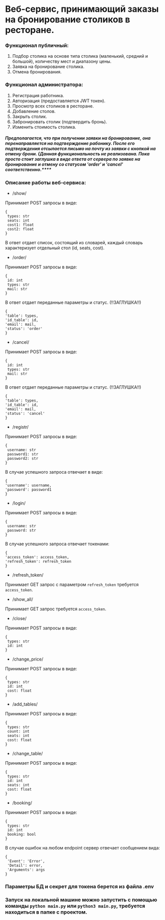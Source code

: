 # Веб-сервис, принимающий заказы на бронирование столиков в ресторане.

### Функционал публичный:

1. Подбор столика на основе типа столика (маленький, средний и большой), количеству мест и диапазону цены.
2. Заявка на бронирование столика.
3. Отмена бронирования.

### Функционал администратора:

1. Регистрация работника.
2. Авторизация (предоставляется JWT токен).
3. Просмотр всех столиков в ресторане.
4. Добавление столов.
5. Закрыть столик.
6. Забронировать столик (подтвердить бронь).
7. Изменить стоимость столика.

##### *Предполагается, что при получении заявки на бронирование, она перенаправляется на подтверждение рабонику. После его подтверждения отсылается письмо на почту из заявки с кнопкой на отмену брони. (Данная функциональность не реализована. Пока просто стоит заглушка в виде ответа от сервера по заявке на бронирование и отмену со статусом 'order' и 'cancel' соответственно.*****

### Описание работы веб-сервиса:

* /show/

Принимает POST запросы в виде:

```
{
 types: str
 seats: int
 cost1: float
 cost2: float
}
```

В ответ отдает список, состоящий из словарей, каждый словарь характеризует отдельный стол (id, seats, cost).

* /order/

Принимает POST запросы в виде:

```
{
 id: int
 types: str
 mail: str
}
```

В ответ отдает переданные параметры и статус. (!!ЗАГЛУШКА!!)

```
{
'table': types, 
'id_table': id, 
'email': mail, 
'status': 'order'
}
```

* /cancel/

Принимает POST запросы в виде:

```
{
 id: int
 types: str
 mail: str
}
```

В ответ отдает переданные параметры и статус. (!!ЗАГЛУШКА!!)

```
{
'table': types, 
'id_table': id, 
'email': mail, 
'status': 'cancel'
}
```

* /registr/

Принимает POST запросы в виде:

```
{
 username: str
 password1: str
 password2: str
}
```

В случае успешного запроса отвечает в виде:

```
{
'username': username, 
'password': password1
}
```

* /login/

Принимает POST запросы в виде:

```
{
 username: str
 password: str
}
```

В случае успешного запроса отвечает токенами:

```
{
'access_token': access_token,
'refresh_token': refresh_token
}
```

* /refresh_token/

Принимает GET запрос с параметром `refresh_token` требуется `access_token`.

* /show_all/

Принимает GET запрос требуется `access_token`.

* /close/

Принимает POST запросы в виде:

```
{
 types: str
 id: int
}

```

* /change_price/

Принимает POST запросы в виде:

```
{
 types: str
 id: int
 cost: float
}
```

* /add_tables/

Принимает POST запросы в виде:

```
{
 types: str
 count: int
 seats: int
 cost: float
}
```

* /change_table/

Принимает POST запросы в виде:

```
{
 types: str
 id: int
 seats: int
 cost: float
}
```

* /booking/

Принимает POST запросы в виде:

```
{
 types: str
 id: int
 booking: bool
}
```


В случае ошибок на любом endpoint сервер отвечает сообщением вида:

```
{
 'Event': 'Error',
 'Detail': error,
 'Arguments': args
}
```

### Параметры БД и секрет для токена берется из файла .env

### Запуск на локальной машине можно запустить с помощью команды `python main.py` или `python3 main.py`, требуется находиться в папке с проектом.
